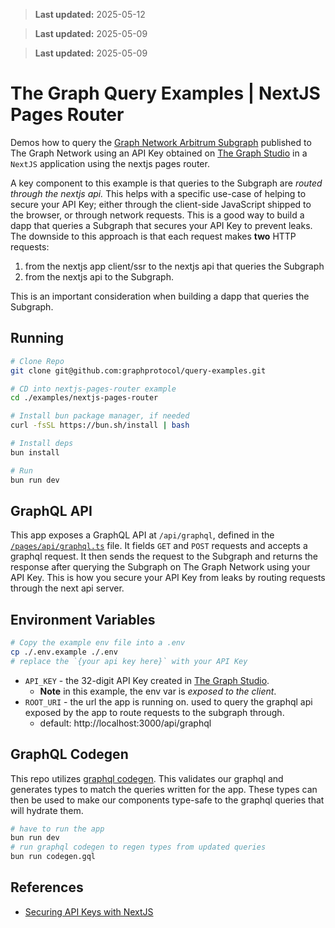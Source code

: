 > **Last updated:** 2025-05-12

> **Last updated:** 2025-05-09

> **Last updated:** 2025-05-09

# The Graph Query Examples | NextJS Pages Router

Demos how to query the [Graph Network Arbitrum Subgraph](https://thegraph.com/explorer/subgraphs/DZz4kDTdmzWLWsV373w2bSmoar3umKKH9y82SUKr5qmp?view=Playground&chain=arbitrum-one) published to The Graph Network using an API Key obtained on [The Graph Studio](https://thegraph.com/studio) in a `NextJS` application using the nextjs pages router.

A key component to this example is that queries to the Subgraph are _routed through the nextjs api._
This helps with a specific use-case of helping to secure your API Key; either through the client-side JavaScript shipped to the browser, or through network requests. This is a good way to build a dapp that queries a Subgraph that secures your API Key to prevent leaks.
The downside to this approach is that each request makes **two** HTTP requests:

1. from the nextjs app client/ssr to the nextjs api that queries the Subgraph
2. from the nextjs api to the Subgraph.

This is an important consideration when building a dapp that queries the Subgraph.

## Running

```bash
# Clone Repo
git clone git@github.com:graphprotocol/query-examples.git

# CD into nextjs-pages-router example
cd ./examples/nextjs-pages-router

# Install bun package manager, if needed
curl -fsSL https://bun.sh/install | bash

# Install deps
bun install

# Run
bun run dev
```

## GraphQL API

This app exposes a GraphQL API at `/api/graphql`, defined in the [`/pages/api/graphql.ts`](./pages/api/graphql.ts) file. It fields `GET` and `POST` requests and accepts a graphql request. It then sends the request to the Subgraph and returns the response after querying the Subgraph on The Graph Network using your API Key.
This is how you secure your API Key from leaks by routing requests through the next api server.

## Environment Variables

```bash
# Copy the example env file into a .env
cp ./.env.example ./.env
# replace the `{your api key here}` with your API Key
```

- `API_KEY` - the 32-digit API Key created in [The Graph Studio](https://thegraph.com/studio).
  - **Note** in this example, the env var is _exposed to the client_.
- `ROOT_URI` - the url the app is running on. used to query the graphql api exposed by the app to route requests to the subgraph through.
  - default: http://localhost:3000/api/graphql

## GraphQL Codegen

This repo utilizes [graphql codegen](https://the-guild.dev/graphql/codegen). This validates our graphql and generates types to match the queries written for the app. These types can then be used to make our components type-safe to the graphql queries that will hydrate them.

```bash
# have to run the app
bun run dev
# run graphql codegen to regen types from updated queries
bun run codegen.gql
```

## References

- [Securing API Keys with NextJS](https://thegraph.com/docs/en/cookbook/how-to-secure-api-keys-using-nextjs-server-components/)

